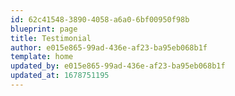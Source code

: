 ```yaml
---
id: 62c41548-3890-4058-a6a0-6bf00950f98b
blueprint: page
title: Testimonial
author: e015e865-99ad-436e-af23-ba95eb068b1f
template: home
updated_by: e015e865-99ad-436e-af23-ba95eb068b1f
updated_at: 1678751195
---
```

